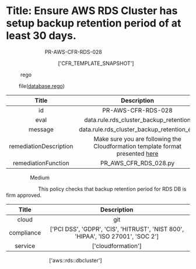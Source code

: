 



# Title: Ensure AWS RDS Cluster has setup backup retention period of at least 30 days.


***<font color="white">Master Test Id:</font>*** PR-AWS-CFR-RDS-028

***<font color="white">Master Snapshot Id:</font>*** ['CFR_TEMPLATE_SNAPSHOT']

***<font color="white">type:</font>*** rego

***<font color="white">rule:</font>*** file([database.rego])  
  
  
  
  

|Title|Description|
| :---: | :---: |
|id|PR-AWS-CFR-RDS-028|
|eval|data.rule.rds_cluster_backup_retention|
|message|data.rule.rds_cluster_backup_retention_err|
|remediationDescription|Make sure you are following the Cloudformation template format presented <a href='https://docs.aws.amazon.com/AWSCloudFormation/latest/UserGuide/aws-resource-rds-dbcluster.html' target='_blank'>here</a>|
|remediationFunction|PR_AWS_CFR_RDS_028.py|


***<font color="white">Severity:</font>*** Medium

***<font color="white">Description:</font>*** This policy checks that backup retention period for RDS DB is firm approved.  
  
  

|Title|Description|
| :---: | :---: |
|cloud|git|
|compliance|['PCI DSS', 'GDPR', 'CIS', 'HITRUST', 'NIST 800', 'HIPAA', 'ISO 27001', 'SOC 2']|
|service|['cloudformation']|


***<font color="white">Resource Types:</font>*** ['aws::rds::dbcluster']


[database.rego]: https://github.com/prancer-io/prancer-compliance-test/tree/master/aws/iac/database.rego

